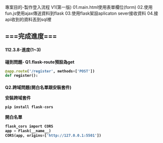 專案目的-製作登入流程
V1(第一版)
01.main.html使用表單欄位(form)
02.使用fun.js使用ajax傳送資料到flask
03.使用flask架設aplicaton sever接收資料
04.接api收到的資料丟到sql裡

<h2>===完成進度===
<h4>112.3.8-進度(1~3)

<h4>碰到問題-
Q1.flask-route預設為get

```python
@app.route('/register', methods=['POST'])
def register():
```

<h4>Q2.跨域問題(開白名單跟安裝套件)

安裝跨域套件
```python
pip install flask-cors
```

開白名單
```sql
flask_cors import CORS
app = Flask(__name__)
CORS(app, origins=['http://127.0.0.1:5501'])
```
